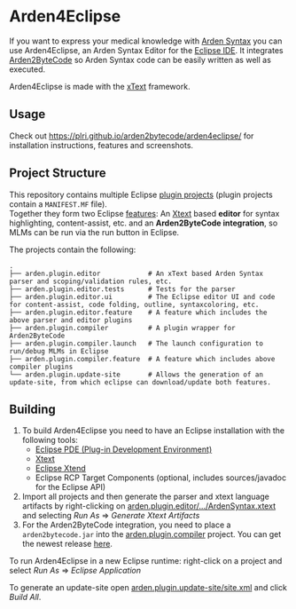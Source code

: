 # Arden4Eclipse
If you want to express your medical knowledge with [Arden Syntax](https://en.wikipedia.org/wiki/Arden_syntax) you can use Arden4Eclipse, an Arden Syntax Editor for the [Eclipse IDE](https://eclipse.org/). It integrates [Arden2ByteCode](https://github.com/PLRI/arden2bytecode) so Arden Syntax code can be easily written as well as executed.

Arden4Eclipse is made with the [xText](https://www.eclipse.org/Xtext/) framework.

## Usage
Check out <https://plri.github.io/arden2bytecode/arden4eclipse/> for installation instructions, features and screenshots.


## Project Structure
This repository contains multiple Eclipse [plugin projects](http://help.eclipse.org/luna/index.jsp?topic=%2Forg.eclipse.platform.doc.isv%2Fguide%2Farch.htm&cp=2_0_1) (plugin projects contain a `MANIFEST.MF` file).  
Together they form two Eclipse [features](http://help.eclipse.org/luna/index.jsp?topic=%2Forg.eclipse.platform.doc.user%2Fconcepts%2Fconcepts-25.htm): An [Xtext](https://eclipse.org/Xtext/) based **editor** for syntax highlighting, content-assist, etc. and an **Arden2ByteCode integration**, so MLMs can be run via the run button in Eclipse.

The projects contain the following:

    .
    ├── arden.plugin.editor            # An xText based Arden Syntax parser and scoping/validation rules, etc.
    ├── arden.plugin.editor.tests      # Tests for the parser
    ├── arden.plugin.editor.ui         # The Eclipse editor UI and code for content-assist, code folding, outline, syntaxcoloring, etc.
    ├── arden.plugin.editor.feature    # A feature which includes the above parser and editor plugins    
    ├── arden.plugin.compiler          # A plugin wrapper for Arden2ByteCode
    ├── arden.plugin.compiler.launch   # The launch configuration to run/debug MLMs in Eclipse
    ├── arden.plugin.compiler.feature  # A feature which includes above compiler plugins
    └── arden.plugin.update-site       # Allows the generation of an update-site, from which eclipse can download/update both features.

## Building

1. To build Arden4Eclipse you need to have an Eclipse installation with the following tools:
   - [Eclipse PDE (Plug-in Development Environment)](https://marketplace.eclipse.org/content/eclipse-pde-plug-development-environment)
   - [Xtext](https://marketplace.eclipse.org/content/xtext)
   - [Eclipse Xtend](https://marketplace.eclipse.org/content/eclipse-xtend)
   - Eclipse RCP Target Components (optional, includes sources/javadoc for the Eclipse API)
1. Import all projects and then generate the parser and xtext language artifacts by right-clicking on [arden.plugin.editor/.../ArdenSyntax.xtext](arden.plugin.editor/src/arden/plugin/editor/ArdenSyntax.xtext) and selecting *Run As* &rArr; *Generate Xtext Artifacts*
1. For the Arden2ByteCode integration, you need to place a `arden2bytecode.jar` into the [arden.plugin.compiler](arden.plugin.compiler) project. You can get the newest release [here](https://github.com/PLRI/arden2bytecode/releases/latest).

To run Arden4Eclipse in a new Eclipse runtime: right-click on a project and select *Run As* &rArr; *Eclipse Application*

To generate an update-site open [arden.plugin.update-site/site.xml](arden.plugin.update-site/site.xml) and click *Build All*.
